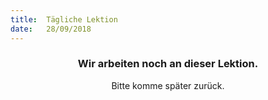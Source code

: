 ```yaml
---
title:  Tägliche Lektion
date:   28/09/2018
---
```


### <center>Wir arbeiten noch an dieser Lektion.</center>
<center>Bitte komme später zurück.</center>